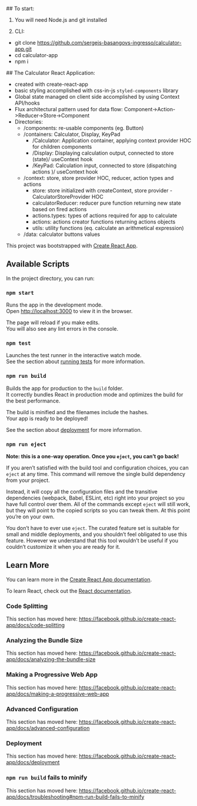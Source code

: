 ## To start:

1. You will need Node.js and git installed

2. CLI:

-   git clone https://github.com/sergejs-basangovs-ingresso/calculator-app.git
-   cd calculator-app
-   npm i

## The Calculator React Application:

-   created with create-react-app
-   basic styling accomplished with css-in-js `styled-components` library
-   Global state managed on client side accomplished by using Context API/hooks
-   Flux architectural pattern used for data flow: Component->Action->Reducer->Store->Component
-   Directories:
    -   /components: re-usable components (eg. Button)
    -   /containers: Calculator, Display, KeyPad
        -   /Calculator: Application container, applying context provider HOC for children components
        -   /Display: Displaying calculation output, connected to store (state)/ useContext hook
        -   /KeyPad: Calculation input, connected to store (dispatching actions )/ useContext hook
    -   /context: store, store provider HOC, reducer, action types and actions
        -   store: store initialized with createContext, store provider - CalculatorStoreProvider HOC
        -   calculatorReducer: reducer pure function returning new state based on fired actions
        -   actions.types: types of actions required for app to calculate
        -   actions: actions creator functions returning actions objects
        -   utils: utility functions (eq. calculate an arithmetical expression)
    -   /data: calculator buttons values

This project was bootstrapped with [Create React App](https://github.com/facebook/create-react-app).

## Available Scripts

In the project directory, you can run:

### `npm start`

Runs the app in the development mode.<br />
Open [http://localhost:3000](http://localhost:3000) to view it in the browser.

The page will reload if you make edits.<br />
You will also see any lint errors in the console.

### `npm test`

Launches the test runner in the interactive watch mode.<br />
See the section about [running tests](https://facebook.github.io/create-react-app/docs/running-tests) for more information.

### `npm run build`

Builds the app for production to the `build` folder.<br />
It correctly bundles React in production mode and optimizes the build for the best performance.

The build is minified and the filenames include the hashes.<br />
Your app is ready to be deployed!

See the section about [deployment](https://facebook.github.io/create-react-app/docs/deployment) for more information.

### `npm run eject`

**Note: this is a one-way operation. Once you `eject`, you can’t go back!**

If you aren’t satisfied with the build tool and configuration choices, you can `eject` at any time. This command will remove the single build dependency from your project.

Instead, it will copy all the configuration files and the transitive dependencies (webpack, Babel, ESLint, etc) right into your project so you have full control over them. All of the commands except `eject` will still work, but they will point to the copied scripts so you can tweak them. At this point you’re on your own.

You don’t have to ever use `eject`. The curated feature set is suitable for small and middle deployments, and you shouldn’t feel obligated to use this feature. However we understand that this tool wouldn’t be useful if you couldn’t customize it when you are ready for it.

## Learn More

You can learn more in the [Create React App documentation](https://facebook.github.io/create-react-app/docs/getting-started).

To learn React, check out the [React documentation](https://reactjs.org/).

### Code Splitting

This section has moved here: https://facebook.github.io/create-react-app/docs/code-splitting

### Analyzing the Bundle Size

This section has moved here: https://facebook.github.io/create-react-app/docs/analyzing-the-bundle-size

### Making a Progressive Web App

This section has moved here: https://facebook.github.io/create-react-app/docs/making-a-progressive-web-app

### Advanced Configuration

This section has moved here: https://facebook.github.io/create-react-app/docs/advanced-configuration

### Deployment

This section has moved here: https://facebook.github.io/create-react-app/docs/deployment

### `npm run build` fails to minify

This section has moved here: https://facebook.github.io/create-react-app/docs/troubleshooting#npm-run-build-fails-to-minify
